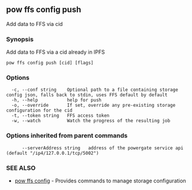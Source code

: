 ## pow ffs config push

Add data to FFS via cid

### Synopsis

Add data to FFS via a cid already in IPFS

```
pow ffs config push [cid] [flags]
```

### Options

```
  -c, --conf string    Optional path to a file containing storage config json, falls back to stdin, uses FFS default by default
  -h, --help           help for push
  -o, --override       If set, override any pre-existing storage configuration for the cid
  -t, --token string   FFS access token
  -w, --watch          Watch the progress of the resulting job
```

### Options inherited from parent commands

```
      --serverAddress string   address of the powergate service api (default "/ip4/127.0.0.1/tcp/5002")
```

### SEE ALSO

* [pow ffs config](pow_ffs_config.md)	 - Provides commands to manage storage configuration

